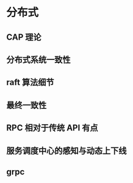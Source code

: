 # 分布式

## CAP 理论

## 分布式系统一致性

## raft 算法细节

## 最终一致性

## RPC 相对于传统 API 有点

## 服务调度中心的感知与动态上下线

## grpc